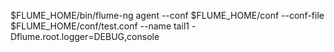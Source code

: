 $FLUME_HOME/bin/flume-ng agent --conf $FLUME_HOME/conf --conf-file $FLUME_HOME/conf/test.conf --name tail1 -Dflume.root.logger=DEBUG,console
